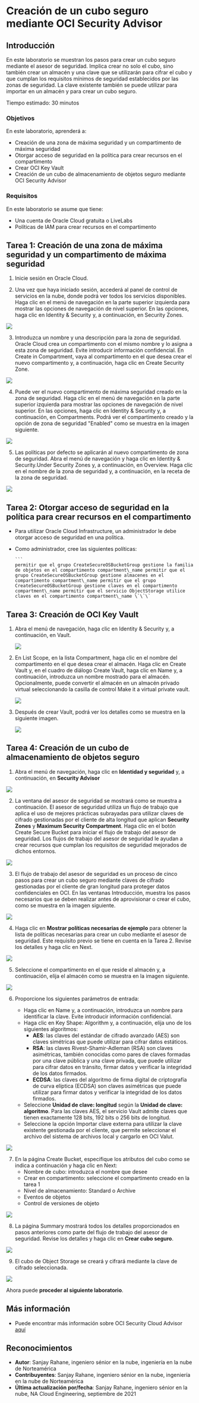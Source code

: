 # Creación de un cubo seguro mediante OCI Security Advisor

## Introducción

En este laboratorio se muestran los pasos para crear un cubo seguro mediante el asesor de seguridad. Implica crear no solo el cubo, sino también crear un almacén y una clave que se utilizarán para cifrar el cubo y que cumplan los requisitos mínimos de seguridad establecidos por las zonas de seguridad. La clave existente también se puede utilizar para importar en un almacén y para crear un cubo seguro.

Tiempo estimado: 30 minutos

### Objetivos

En este laboratorio, aprenderá a:

*   Creación de una zona de máxima seguridad y un compartimento de máxima seguridad
*   Otorgar acceso de seguridad en la política para crear recursos en el compartimento
*   Crear OCI Key Vault
*   Creación de un cubo de almacenamiento de objetos seguro mediante OCI Security Advisor

### Requisitos

En este laboratorio se asume que tiene:

*   Una cuenta de Oracle Cloud gratuita o LiveLabs
*   Políticas de IAM para crear recursos en el compartimento

## Tarea 1: Creación de una zona de máxima seguridad y un compartimento de máxima seguridad

1.  Inicie sesión en Oracle Cloud.
    
2.  Una vez que haya iniciado sesión, accederá al panel de control de servicios en la nube, donde podrá ver todos los servicios disponibles. Haga clic en el menú de navegación en la parte superior izquierda para mostrar las opciones de navegación de nivel superior. En las opciones, haga clic en Identity & Security y, a continuación, en Security Zones.
    

![](./images/image1.png " ")

3.  Introduzca un nombre y una descripción para la zona de seguridad. Oracle Cloud crea un compartimento con el mismo nombre y lo asigna a esta zona de seguridad. Evite introducir información confidencial. En Create in Compartment, vaya al compartimento en el que desea crear el nuevo compartimento y, a continuación, haga clic en Create Security Zone.

![](./images/image2.png " ")

4.  Puede ver el nuevo compartimento de máxima seguridad creado en la zona de seguridad. Haga clic en el menú de navegación en la parte superior izquierda para mostrar las opciones de navegación de nivel superior. En las opciones, haga clic en Identity & Security y, a continuación, en Compartments. Podrá ver el compartimento creado y la opción de zona de seguridad "Enabled" como se muestra en la imagen siguiente.

![](./images/image3.png " ")

5.  Las políticas por defecto se aplicarán al nuevo compartimento de zona de seguridad. Abra el menú de navegación y haga clic en Identity & Security.Under Security Zones y, a continuación, en Overview. Haga clic en el nombre de la zona de seguridad y, a continuación, en la receta de la zona de seguridad.

![](./images/image4.png " ")

## Tarea 2: Otorgar acceso de seguridad en la política para crear recursos en el compartimento

*   Para utilizar Oracle Cloud Infrastructure, un administrador le debe otorgar acceso de seguridad en una política.
    
*   Como administrador, cree las siguientes políticas:
    
        ```
        permitir que el grupo CreateSecureOSBucketGroup gestione la familia de objetos en el compartimento compartment\_name permitir que el grupo CreateSecureOSBucketGroup gestione almacenes en el compartimento compartment\_name permitir que el grupo CreateSecureOSBucketGroup gestione claves en el compartimento compartment\_name permitir que el servicio ObjectStorage utilice claves en el compartimento compartment\_name \`\`\`

## Tarea 3: Creación de OCI Key Vault

1.  Abra el menú de navegación, haga clic en Identity & Security y, a continuación, en Vault.
    
    ![](./images/image5.png " ")
    
2.  En List Scope, en la lista Compartment, haga clic en el nombre del compartimento en el que desea crear el almacén. Haga clic en Create Vault y, en el cuadro de diálogo Create Vault, haga clic en Name y, a continuación, introduzca un nombre mostrado para el almacén. Opcionalmente, puede convertir el almacén en un almacén privado virtual seleccionando la casilla de control Make it a virtual private vault.
    
    ![](./images/image6.png " ")
    
3.  Después de crear Vault, podrá ver los detalles como se muestra en la siguiente imagen.
    
    ![](./images/image7.png " ")
    

## Tarea 4: Creación de un cubo de almacenamiento de objetos seguro

1.  Abra el menú de navegación, haga clic en **Identidad y seguridad** y, a continuación, en **Security Advisor**

![](./images/bucket-image1.png " ")

2.  La ventana del asesor de seguridad se mostrará como se muestra a continuación. El asesor de seguridad utiliza un flujo de trabajo que aplica el uso de mejores prácticas subrayadas para utilizar claves de cifrado gestionadas por el cliente de alta longitud que aplican **Security Zones** y **Maximum Security Compartment**. Haga clic en el botón Create Secure Bucket para iniciar el flujo de trabajo del asesor de seguridad. Los flujos de trabajo del asesor de seguridad le ayudan a crear recursos que cumplan los requisitos de seguridad mejorados de dichos entornos.

![](./images/bucket-image2.png " ")

3.  El flujo de trabajo del asesor de seguridad es un proceso de cinco pasos para crear un cubo seguro mediante claves de cifrado gestionadas por el cliente de gran longitud para proteger datos confidenciales en OCI. En las ventanas Introducción, muestra los pasos necesarios que se deben realizar antes de aprovisionar o crear el cubo, como se muestra en la imagen siguiente.

![](./images/bucket-image9.png " ")

4.  Haga clic en **Mostrar políticas necesarias de ejemplo** para obtener la lista de políticas necesarias para crear un cubo mediante el asesor de seguridad. Este requisito previo se tiene en cuenta en la Tarea 2. Revise los detalles y haga clic en Next.

![](./images/bucket-image3.png " ")

5.  Seleccione el compartimento en el que reside el almacén y, a continuación, elija el almacén como se muestra en la imagen siguiente.

![](./images/bucket-image4.png " ")

6.  Proporcione los siguientes parámetros de entrada:
    
    *   Haga clic en Name y, a continuación, introduzca un nombre para identificar la clave. Evite introducir información confidencial.
    *   Haga clic en Key Shape: Algorithm y, a continuación, elija uno de los siguientes algoritmos:
        *   **AES**: las claves del estándar de cifrado avanzado (AES) son claves simétricas que puede utilizar para cifrar datos estáticos.
        *   **RSA**: las claves Rivest-Shamir-Adleman (RSA) son claves asimétricas, también conocidas como pares de claves formadas por una clave pública y una clave privada, que puede utilizar para cifrar datos en tránsito, firmar datos y verificar la integridad de los datos firmados.
        *   **ECDSA**: las claves del algoritmo de firma digital de criptografía de curva elíptica (ECDSA) son claves asimétricas que puede utilizar para firmar datos y verificar la integridad de los datos firmados.
    *   Seleccione **Unidad de clave: longitud** según la **Unidad de clave: algoritmo**. Para las claves AES, el servicio Vault admite claves que tienen exactamente 128 bits, 192 bits o 256 bits de longitud.
    *   Seleccione la opción Importar clave externa para utilizar la clave existente gestionada por el cliente, que permite seleccionar el archivo del sistema de archivos local y cargarlo en OCI Valut.

![](./images/bucket-image5.png " ")

7.  En la página Create Bucket, especifique los atributos del cubo como se indica a continuación y haga clic en Next:
    *   Nombre de cubo: introduzca el nombre que desee
    *   Crear en compartimento: seleccione el compartimento creado en la tarea 1
    *   Nivel de almacenamiento: Standard o Archive
    *   Eventos de objetos
    *   Control de versiones de objeto

![](./images/bucket-image6.png " ")

8.  La página Summary mostrará todos los detalles proporcionados en pasos anteriores como parte del flujo de trabajo del asesor de seguridad. Revise los detalles y haga clic en **Crear cubo seguro**.

![](./images/bucket-image7.png " ")

9.  El cubo de Object Storage se creará y cifrará mediante la clave de cifrado seleccionada.

![](./images/bucket-image8.png " ")

Ahora puede **proceder al siguiente laboratorio**.

## Más información

*   Puede encontrar más información sobre OCI Security Cloud Advisor [aquí](https://docs.oracle.com/en-us/iaas/Content/SecurityAdvisor/Concepts/securityadvisoroverview.htm)

## Reconocimientos

*   **Autor**: Sanjay Rahane, ingeniero sénior en la nube, ingeniería en la nube de Norteamérica
*   **Contribuyentes**: Sanjay Rahane, ingeniero sénior en la nube, ingeniería en la nube de Norteamérica
*   **Última actualización por/fecha**: Sanjay Rahane, ingeniero sénior en la nube, NA Cloud Engineering, septiembre de 2021